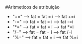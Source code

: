 #Aritmeticos de atribuição

* "+=" --> fat = fat = i --> fat +=i
* "-=" --> fat = fat = i --> fat -=i
* "*=" --> fat = fat = i --> fat *=i
* "/=" --> fat = fat = i --> fat /=i
* "%=" --> fat = fat = i --> fat %=i
